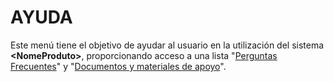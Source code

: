 # AYUDA

Este menú tiene el objetivo de ayudar al usuario en la utilización del sistema **\<NomeProduto>**, proporcionando acceso a una lista "[Perguntas Frecuentes](preguntas-frecuentes.md)" y "[Documentos y materiales de apoyo](documentos-y-materiales-de-apoyo.md)".
